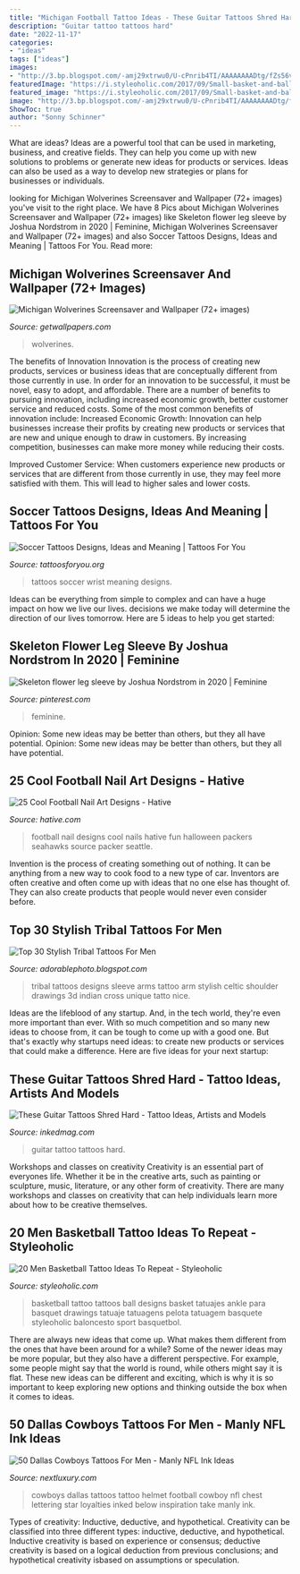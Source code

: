 ```yaml
---
title: "Michigan Football Tattoo Ideas - These Guitar Tattoos Shred Hard"
description: "Guitar tattoo tattoos hard"
date: "2022-11-17"
categories:
- "ideas"
tags: ["ideas"]
images:
- "http://3.bp.blogspot.com/-amj29xtrwu0/U-cPnrib4TI/AAAAAAAADtg/fZs56vUIH1k/s1600/tribal+tattoos+for+men+arms+sleeve+designs.jpg"
featuredImage: "https://i.styleoholic.com/2017/09/Small-basket-and-ball-tattoo-on-the-ankle.jpg"
featured_image: "https://i.styleoholic.com/2017/09/Small-basket-and-ball-tattoo-on-the-ankle.jpg"
image: "http://3.bp.blogspot.com/-amj29xtrwu0/U-cPnrib4TI/AAAAAAAADtg/fZs56vUIH1k/s1600/tribal+tattoos+for+men+arms+sleeve+designs.jpg"
ShowToc: true
author: "Sonny Schinner"
---
```



What are ideas?
Ideas are a powerful tool that can be used in marketing, business, and creative fields. They can help you come up with new solutions to problems or generate new ideas for products or services. Ideas can also be used as a way to develop new strategies or plans for businesses or individuals.

	

		
looking for Michigan Wolverines Screensaver and Wallpaper (72+ images) you've visit to the right place. We have 8 Pics about Michigan Wolverines Screensaver and Wallpaper (72+ images) like Skeleton flower leg sleeve by Joshua Nordstrom in 2020 | Feminine, Michigan Wolverines Screensaver and Wallpaper (72+ images) and also Soccer Tattoos Designs, Ideas and Meaning | Tattoos For You. Read more:
		
    
## Michigan Wolverines Screensaver And Wallpaper (72+ Images)

<img loading=lazy src="https://getwallpapers.com/wallpaper/full/e/0/2/200176.jpg" onerror="this.onerror=null;this.src='https://tse1.mm.bing.net/th?id=OIP.dCfH4k22ERBQXKaMYsiIwwHaE_&amp;pid=15.1';" alt="Michigan Wolverines Screensaver and Wallpaper (72+ images)">

_Source: getwallpapers.com_

>wolverines. 

	

The benefits of Innovation
Innovation is the process of creating new products, services or business ideas that are conceptually different from those currently in use. In order for an innovation to be successful, it must be novel, easy to adopt, and affordable. There are a number of benefits to pursuing innovation, including increased economic growth, better customer service and reduced costs. Some of the most common benefits of innovation include: 
Increased Economic Growth: Innovation can help businesses increase their profits by creating new products or services that are new and unique enough to draw in customers. By increasing competition, businesses can make more money while reducing their costs.

Improved Customer Service: When customers experience new products or services that are different from those currently in use, they may feel more satisfied with them. This will lead to higher sales and lower costs.

    
## Soccer Tattoos Designs, Ideas And Meaning | Tattoos For You

<img loading=lazy src="https://www.tattoosforyou.org/wp-content/uploads/2016/05/Soccer-Tattoos-on-Wrist.jpg" onerror="this.onerror=null;this.src='https://tse1.mm.bing.net/th?id=OIP.k5_u4QGXrQg160WzEBrk3AAAAA&amp;pid=15.1';" alt="Soccer Tattoos Designs, Ideas and Meaning | Tattoos For You">

_Source: tattoosforyou.org_

>tattoos soccer wrist meaning designs. 

	

Ideas can be everything from simple to complex and can have a huge impact on how we live our lives. decisions we make today will determine the direction of our lives tomorrow. Here are 5 ideas to help you get started:

    
## Skeleton Flower Leg Sleeve By Joshua Nordstrom In 2020 | Feminine

<img loading=lazy src="https://i.pinimg.com/736x/d2/a1/e7/d2a1e7754ef6546894fc4706e9589e4f.jpg" onerror="this.onerror=null;this.src='https://tse2.mm.bing.net/th?id=OIP.S3oVp4wQOH6UAKVa5LISrQHaJ3&amp;pid=15.1';" alt="Skeleton flower leg sleeve by Joshua Nordstrom in 2020 | Feminine">

_Source: pinterest.com_

>feminine. 

	

Opinion: Some new ideas may be better than others, but they all have potential.
Opinion: Some new ideas may be better than others, but they all have potential.

    
## 25 Cool Football Nail Art Designs - Hative

<img loading=lazy src="https://hative.com/wp-content/uploads/2014/11/football-nail-art-designs/4-cool-football-nail-art-designs.jpg" onerror="this.onerror=null;this.src='https://tse2.mm.bing.net/th?id=OIP.4rsjrNa_qGXgCOsgcFIPbgHaJ4&amp;pid=15.1';" alt="25 Cool Football Nail Art Designs - Hative">

_Source: hative.com_

>football nail designs cool nails hative fun halloween packers seahawks source packer seattle. 

	

Invention is the process of creating something out of nothing. It can be anything from a new way to cook food to a new type of car. Inventors are often creative and often come up with ideas that no one else has thought of. They can also create products that people would never even consider before.

    
## Top 30 Stylish Tribal Tattoos For Men

<img loading=lazy src="http://3.bp.blogspot.com/-amj29xtrwu0/U-cPnrib4TI/AAAAAAAADtg/fZs56vUIH1k/s1600/tribal+tattoos+for+men+arms+sleeve+designs.jpg" onerror="this.onerror=null;this.src='https://tse2.mm.bing.net/th?id=OIP.GCuzpMW5ZDb4f_LDtIUynQHaJ4&amp;pid=15.1';" alt="Top 30 Stylish Tribal Tattoos For Men">

_Source: adorablephoto.blogspot.com_

>tribal tattoos designs sleeve arms tattoo arm stylish celtic shoulder drawings 3d indian cross unique tatto nice. 

	

Ideas are the lifeblood of any startup. And, in the tech world, they're even more important than ever. With so much competition and so many new ideas to choose from, it can be tough to come up with a good one. But that's exactly why startups need ideas: to create new products or services that could make a difference. Here are five ideas for your next startup: 

    
## These Guitar Tattoos Shred Hard - Tattoo Ideas, Artists And Models

<img loading=lazy src="https://www.inkedmag.com/.image/t_share/MTcwMjk5NTA0MjQ1ODc1OTM2/guitar-tattoos-fb.jpg" onerror="this.onerror=null;this.src='https://tse2.mm.bing.net/th?id=OIP.WDOfpCeiWU-31RHNjEWGvgHaD4&amp;pid=15.1';" alt="These Guitar Tattoos Shred Hard - Tattoo Ideas, Artists and Models">

_Source: inkedmag.com_

>guitar tattoo tattoos hard. 

	

Workshops and classes on creativity
Creativity is an essential part of everyones life. Whether it be in the creative arts, such as painting or sculpture, music, literature, or any other form of creativity. There are many workshops and classes on creativity that can help individuals learn more about how to be creative themselves.

    
## 20 Men Basketball Tattoo Ideas To Repeat - Styleoholic

<img loading=lazy src="https://i.styleoholic.com/2017/09/Small-basket-and-ball-tattoo-on-the-ankle.jpg" onerror="this.onerror=null;this.src='https://tse2.mm.bing.net/th?id=OIP.JjUfrZdgigp8Y2uyad35vQHaHa&amp;pid=15.1';" alt="20 Men Basketball Tattoo Ideas To Repeat - Styleoholic">

_Source: styleoholic.com_

>basketball tattoo tattoos ball designs basket tatuajes ankle para basquet drawings tatuaje tatuagens pelota tatuagem basquete styleoholic baloncesto sport basquetbol. 

	

There are always new ideas that come up. What makes them different from the ones that have been around for a while? Some of the newer ideas may be more popular, but they also have a different perspective. For example, some people might say that the world is round, while others might say it is flat. These new ideas can be different and exciting, which is why it is so important to keep exploring new options and thinking outside the box when it comes to ideas.

    
## 50 Dallas Cowboys Tattoos For Men - Manly NFL Ink Ideas

<img loading=lazy src="http://nextluxury.com/wp-content/uploads/guys-dallas-cowboys-football-helmet-lettering-chest-tattoos.jpg" onerror="this.onerror=null;this.src='https://tse2.mm.bing.net/th?id=OIP.iXtcfRjYD59yrQsNW8uSlgHaF-&amp;pid=15.1';" alt="50 Dallas Cowboys Tattoos For Men - Manly NFL Ink Ideas">

_Source: nextluxury.com_

>cowboys dallas tattoos tattoo helmet football cowboy nfl chest lettering star loyalties inked below inspiration take manly ink. 

	

Types of creativity: Inductive, deductive, and hypothetical.
Creativity can be classified into three different types: inductive, deductive, and hypothetical. Inductive creativity is based on experience or consensus; deductive creativity is based on a logical deduction from previous conclusions; and hypothetical creativity isbased on assumptions or speculation.

